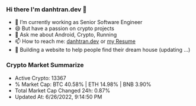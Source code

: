 ### Hi there I'm danhtran.dev 👋

- 🔭 I’m currently working as Senior Software Engineer
- 😄 But have a passion on crypto projects
- 💬 Ask me about Android, Crypto, Running 
- 📫 How to reach me: <a href="https://danhtran.dev" target="_blank">danhtran.dev</a> or <a href="Developer-Resume.pdf" target="_blank">my Resume</a>
- 🌱 Building a website to help people find their dream house (updating ...)

### Crypto Market Summarize
- Active Crypto: 13367
- % Market Cap: BTC 40.58% | ETH 14.98% | BNB 3.90%
- Total Market Cap Changed 24h: 0.87%
- Updated At: 6/26/2022, 9:14:50 PM
